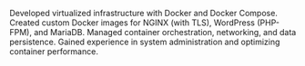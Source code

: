 Developed virtualized infrastructure with Docker and Docker Compose.
Created custom Docker images for NGINX (with TLS), WordPress (PHP-
FPM), and MariaDB.
Managed container orchestration, networking, and data persistence.
Gained experience in system administration and optimizing container
performance.

